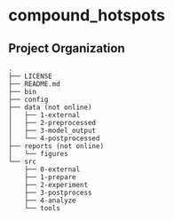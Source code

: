 compound_hotspots
==============================




Project Organization
--------------------

    .
    ├── LICENSE
    ├── README.md
    ├── bin
    ├── config
    ├── data (not online)
    │   ├── 1-external
    │   ├── 2-preprocessed
    │   ├── 3-model_output
    │   └── 4-postprocessed
    ├── reports (not online)
    │   └── figures
    └── src
        ├── 0-external
        ├── 1-prepare
        ├── 2-experiment
        ├── 3-postprocess
        ├── 4-analyze
        └── tools
